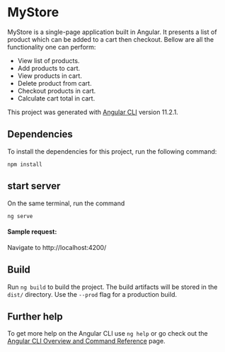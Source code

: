 
# MyStore
MyStore is a single-page application built in Angular.
It presents a list of product which can be added to a cart then checkout. Bellow are all the functionality one can perform:

- View list of products.
- Add products to cart.
- View products in cart.
- Delete product from cart.
- Checkout products in cart.
- Calculate cart total in cart.

This project was generated with [Angular CLI](https://github.com/angular/angular-cli) version 11.2.1. 

## Dependencies
To install the dependencies for this project, run the following command:
```
npm install
```

## start server
On the same terminal, run the command
```
ng serve
```
#### Sample request:
Navigate to 
http://localhost:4200/

## Build
Run `ng build` to build the project. The build artifacts will be stored in the `dist/` directory. Use the `--prod` flag for a production build.

## Further help
To get more help on the Angular CLI use `ng help` or go check out the [Angular CLI Overview and Command Reference](https://angular.io/cli) page.
